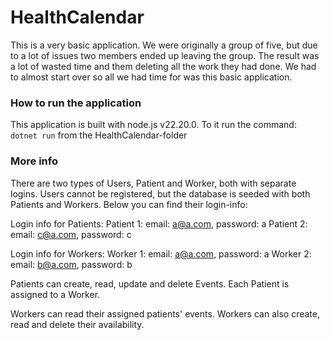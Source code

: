 # HealthCalendar

This is a very basic application. We were originally a group of five, but due to a lot of issues two members ended up leaving the group. The result was a lot of wasted time and them deleting all the work they had done. We had to almost start over so all we had time for was this basic application.

### How to run the application

This application is built with node.js v22.20.0. To it run the command: `dotnet run` from the HealthCalendar-folder

### More info

There are two types of Users, Patient and Worker, both with separate logins. Users cannot be registered, but the database is seeded with both Patients and Workers. Below you can find their login-info:

Login info for Patients:
Patient 1:
email: a@a.com, password: a
Patient 2:
email: c@a.com, password: c

Login info for Workers:
Worker 1:
email: a@a.com, password: a
Worker 2:
email: b@a.com, password: b

Patients can create, read, update and delete Events. Each Patient is assigned to a Worker.

Workers can read their assigned patients' events. Workers can also create, read and delete their availability.
